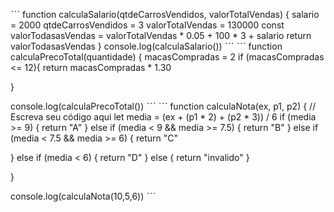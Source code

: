 
ˋˋˋ 
function calculaSalario(qtdeCarrosVendidos, valorTotalVendas) {
 salario = 2000
     qtdeCarrosVendidos = 3
     valorTotalVendas = 130000
    const valorTodasasVendas = valorTotalVendas * 0.05 + 100 * 3 + salario
    return valorTodasasVendas
   }
   console.log(calculaSalario())
ˋˋˋ 
ˋˋˋ 
   function calculaPrecoTotal(quantidade) {
  macasCompradas = 2 
  if (macasCompradas <= 12){
    return macasCompradas * 1.30
    
}

console.log(calculaPrecoTotal())
ˋˋˋ 
ˋˋˋ 
function calculaNota(ex, p1, p2) {
  // Escreva seu código aqui
  let media = (ex  + (p1 * 2) + (p2 * 3)) / 6
  if (media >= 9) {
    return "A"
  } else if (media < 9 && media >= 7.5) {
    return "B"
  } else if (media < 7.5 && media >= 6) {
    return "C"

  } else if (media < 6) {
   return "D"
  } else { return "invalido" }

}

console.log(calculaNota(10,5,6))
ˋˋˋ 